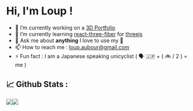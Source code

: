 # Hi, I'm Loup ! 

- 🔭 I’m currently working on a [3D Portfolio](https://okamixtape.github.io/3D_portfolio/) 
- 🌱 I’m currently learning [react-three-fiber](https://github.com/pmndrs/react-three-fiber) for [threejs](https://threejs.org/)
- 💬 Ask me about **anything** I love to use my 🧠
- 📫 How to reach me : loup.aubour@gmail.com
- ⚡ Fun fact : I am a Japanese speaking unicyclist ( 🗣️ 🇯🇵 + ( 🚲 / 2 ) = me )

## 📈 Github Stats :

<div style="display: flex;">
  <img src="https://github-readme-stats.vercel.app/api?username=Okamixtape" />
  <img src="https://github-readme-stats.vercel.app/api/top-langs/?username=Okamixtape&layout=compact" />
</div>


